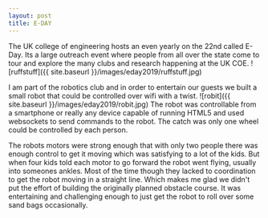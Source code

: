```yaml
---
layout: post
title: E-DAY
---
```


The UK college of engineering hosts an even yearly on the 22nd called E-Day. Its a large outreach event where people from all over the state come to tour and explore the many clubs and research happening at the UK COE.
![ruffstuff]({{ site.baseurl }}/images/eday2019/ruffstuff.jpg)

I am part of the robotics club and in order to entertain our guests we built a small robot that could be controlled over wifi with a twist. 
![robit]({{ site.baseurl }}/images/eday2019/robit.jpg)
The robot was controllable from a smartphone or really any device capable of running HTML5 and used websockets to send commands to the robot. The catch was only one wheel could be controlled by each person. 

The robots motors were strong enough that with only two people there was enough control to get it moving which was satisfying to a lot of the kids. But when four kids told each motor to go forward the robot went flying, usually into someones ankles. Most of the time though they lacked to coordination to get the robot moving in a straight line. Which makes me glad we didn't put the effort of building the originally planned obstacle course. It was entertaining and challenging enough to just get the robot to roll over some sand bags occasionally. 